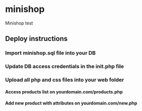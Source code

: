# minishop
Minishop test

## Deploy instructions

### Import minishop.sql file into your DB
### Update DB access credentials in the init.php file
### Upload all php and css files into your web folder

#### Access products list on yourdomain.com/products.php
#### Add new product with attributes on yourdomain.com/new.php
